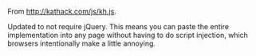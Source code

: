 From http://kathack.com/js/kh.js.

Updated to not require jQuery. This means you can paste the entire implementation into any page without having to do script injection, which browsers intentionally make a little annoying.
